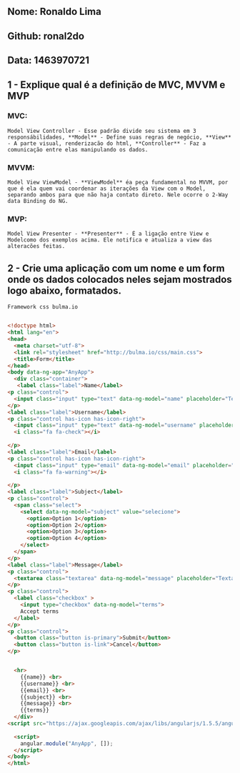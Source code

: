 ## Nome: Ronaldo Lima

## Github: ronal2do

## Data: 1463970721

## 1 - Explique qual é a definição de MVC, MVVM e MVP

### MVC: 
    Model View Controller - Esse padrão divide seu sistema em 3 responsábilidades, **Model** - Define suas regras de negócio, **View** - A parte visual, renderizacão do html, **Controller** - Faz a comunicação entre elas manipulando os dados.

### MVVM: 
    Model View ViewModel - **ViewModel** éa peça fundamental no MVVM, por que é ela quem vai coordenar as iterações da View com o Model, separando ambos para que não haja contato direto. Nele ocorre o 2-Way data Binding do NG.

### MVP: 
    Model View Presenter - **Presenter** - É a ligação entre View e Modelcomo dos exemplos acima. Ele notifica e atualiza a view das alteracões feitas.

## 2 - Crie uma aplicação com um nome e um form onde os dados colocados neles sejam mostrados logo abaixo, formatados.

`Framework css bulma.io`

```html 

<!doctype html>
<html lang="en">
<head>
  <meta charset="utf-8">
  <link rel="stylesheet" href="http://bulma.io/css/main.css">
  <title>Form</title>
</head>
<body data-ng-app="AnyApp">
  <div class="container">
   <label class="label">Name</label>
<p class="control">
  <input class="input" type="text" data-ng-model="name" placeholder="Text input">
</p>
<label class="label">Username</label>
<p class="control has-icon has-icon-right">
  <input class="input" type="text" data-ng-model="username" placeholder="Text input">
  <i class="fa fa-check"></i>
 
</p>
<label class="label">Email</label>
<p class="control has-icon has-icon-right">
  <input class="input" type="email" data-ng-model="email" placeholder="Email input">
  <i class="fa fa-warning"></i>
 
</p>
<label class="label">Subject</label>
<p class="control">
  <span class="select">
    <select data-ng-model="subject" value="selecione">
      <option>Option 1</option>
      <option>Option 2</option>
      <option>Option 3</option>
      <option>Option 4</option>
    </select>
  </span>
</p>
<label class="label">Message</label>
<p class="control">
  <textarea class="textarea" data-ng-model="message" placeholder="Textarea"></textarea>
</p>
<p class="control">
  <label class="checkbox" >
    <input type="checkbox" data-ng-model="terms">
    Accept terms
  </label>
</p>
<p class="control">
  <button class="button is-primary">Submit</button>
  <button class="button is-link">Cancel</button>
</p>


  <hr>
    {{name}} <br>
    {{username}} <br> 
    {{email}} <br>
    {{subject}} <br>
    {{message}} <br>
    {{terms}}
  </div>
<script src="https://ajax.googleapis.com/ajax/libs/angularjs/1.5.5/angular.min.js"></script>
  
  <script>
    angular.module("AnyApp", []);
  </script>
</body>
</html>
```